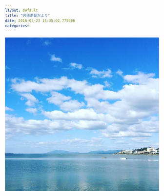 ```yaml
---
layout: default
title: "宍道湖朝だより"
date: 2016-03-23 15:35:02.775986
categories: 
---
```


![](/assets/images/201603/12798125_1572863173041292_854607443_n.jpg)


